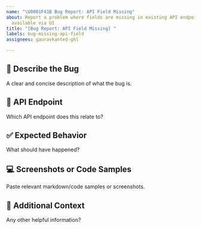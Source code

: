 ```yaml
---
name: "\U0001F41B Bug Report: API Field Missing"
about: Report a problem where fields are missing in existing API endpoints but are
  available via UI
title: "[Bug Report: API Field Missing] "
labels: bug-missing-api-field
assignees: gauravkanted-ghl

---
```


## 🐛 Describe the Bug

A clear and concise description of what the bug is.

## 📍 API Endpoint

Which API endpoint does this relate to?

## ✅ Expected Behavior

What should have happened?

## 💻 Screenshots or Code Samples

Paste relevant markdown/code samples or screenshots.

## 🧠 Additional Context

Any other helpful information?
